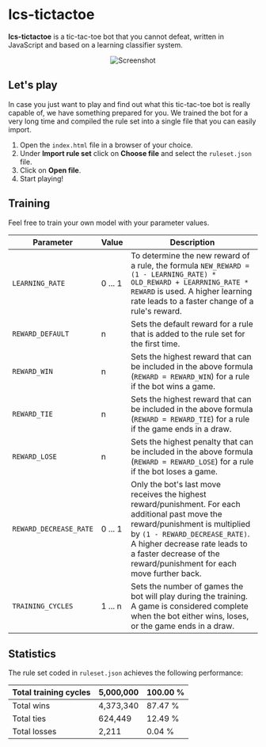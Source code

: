 # lcs-tictactoe

**lcs-tictactoe** is a tic-tac-toe bot that you cannot defeat, written in JavaScript and based on a learning classifier system.

<p align="center">
  <img src="https://user-images.githubusercontent.com/50206261/104651776-685f9d80-56b8-11eb-88f3-a624a39aa337.gif" alt="Screenshot" />
</p>

## Let's play

In case you just want to play and find out what this tic-tac-toe bot is really capable of, we have something prepared for you. We trained the bot for a very long time and compiled the rule set into a single file that you can easily import.

1. Open the `index.html` file in a browser of your choice.
2. Under **Import rule set** click on **Choose file** and select the `ruleset.json` file.
3. Click on **Open file**.
4. Start playing!

## Training

Feel free to train your own model with your parameter values.

Parameter | Value | Description
--- | --- | ---
`LEARNING_RATE` | 0 ... 1 | To determine the new reward of a rule, the formula `NEW_REWARD = (1 - LEARNING_RATE) * OLD_REWARD + LEARRNING_RATE * REWARD` is used. A higher learning rate leads to a faster change of a rule's reward.
`REWARD_DEFAULT` | n | Sets the default reward for a rule that is added to the rule set for the first time.
`REWARD_WIN` | n | Sets the highest reward that can be included in the above formula (`REWARD = REWARD_WIN`) for a rule if the bot wins a game.
`REWARD_TIE` | n | Sets the highest reward that can be included in the above formula (`REWARD = REWARD_TIE`) for a rule if the game ends in a draw.
`REWARD_LOSE` | n | Sets the highest penalty that can be included in the above formula (`REWARD = REWARD_LOSE`) for a rule if the bot loses a game.
`REWARD_DECREASE_RATE` | 0 ... 1 | Only the bot's last move receives the highest reward/punishment. For each additional past move the reward/punishment is multiplied by `(1 - REWARD_DECREASE_RATE)`. A higher decrease rate leads to a faster decrease of the reward/punishment for each move further back.
`TRAINING_CYCLES` | 1 ... n | Sets the number of games the bot will play during the training. A game is considered complete when the bot either wins, loses, or the game ends in a draw.

## Statistics

The rule set coded in `ruleset.json` achieves the following performance:

| Total training cycles | 5,000,000 | 100.00 %
| --- | --- | --- |
| Total wins | 4,373,340 | 87.47 % |
| Total ties | 624,449 | 12.49 % |
| Total losses | 2,211 | 0.04 % |
